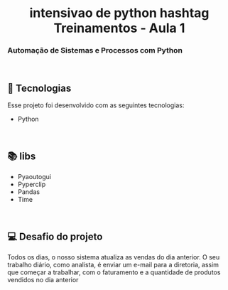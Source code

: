 <h1 align="center">
  intensivao de python hashtag Treinamentos - Aula 1
</h1>

### Automação de Sistemas e Processos com Python
</br>

## 🚀 Tecnologias
Esse projeto foi desenvolvido com as seguintes tecnologias:

- Python

</br>

## 📚 libs
- Pyaoutogui
- Pyperclip
- Pandas
- Time
</br>

## 💻 Desafio do projeto 
Todos os dias, o nosso sistema atualiza as vendas do dia anterior.
O seu trabalho diário, como analista, é enviar um e-mail para a diretoria, assim que começar a trabalhar, com o faturamento e a quantidade de produtos vendidos no dia anterior


